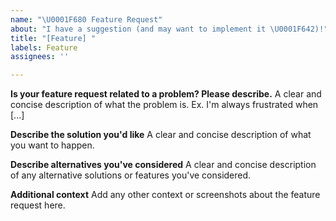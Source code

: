 ```yaml
---
name: "\U0001F680 Feature Request"
about: "I have a suggestion (and may want to implement it \U0001F642)!"
title: "[Feature] "
labels: Feature
assignees: ''

---
```


**Is your feature request related to a problem? Please describe.**
A clear and concise description of what the problem is. Ex. I'm always frustrated when [...]

**Describe the solution you'd like**
A clear and concise description of what you want to happen.

**Describe alternatives you've considered**
A clear and concise description of any alternative solutions or features you've considered.

**Additional context**
Add any other context or screenshots about the feature request here.

<!--
See also: http://docs.park-manager.com/en/latest/contributing/organization/vision-and-strategy.html#voting-on-a-proposed-feature
-->
